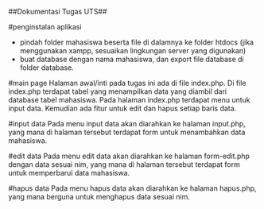 ##Dokumentasi Tugas UTS##

#penginstalan aplikasi
- pindah folder mahasiswa beserta file di dalamnya ke folder htdocs (jika menggunakan xampp, sesuaikan lingkungan server yang digunakan)
- buat database dengan nama mahasiswa, dan export file database di folder database.

#main page
Halaman awal/inti pada tugas ini ada di file index.php.
Di file index.php terdapat tabel yang menampilkan data yang diambil dari database tabel mahasiswa.
Pada halaman index.php terdapat menu untuk input data. Kemudian ada fitur untuk edit dan hapus setiap baris data.

#input data
Pada menu input data akan diarahkan ke halaman input.php,
yang mana di halaman tersebut terdapat form untuk menambahkan data mahasiswa.

#edit data
Pada menu edit data akan diarahkan ke halaman form-edit.php dengan data sesuai nim,
yang mana di halaman tersebut terdapat form untuk memperbarui data mahasiswa.

#hapus data
Pada menu hapus data akan diarahkan ke halaman hapus.php,
yang mana berguna untuk menghapus data sesuai nim.
